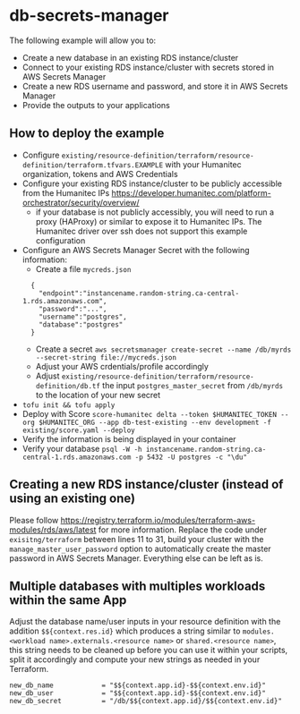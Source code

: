 # db-secrets-manager

The following example will allow you to:

- Create a new database in an existing RDS instance/cluster
- Connect to your existing RDS instance/cluster with secrets stored in AWS Secrets Manager
- Create a new RDS username and password, and store it in AWS Secrets Manager
- Provide the outputs to your applications

## How to deploy the example
- Configure `existing/resource-definition/terraform/resource-definition/terraform.tfvars.EXAMPLE` with your Humanitec organization, tokens and AWS Credentials
- Configure your existing RDS instance/cluster to be publicly accessible from the Humanitec IPs https://developer.humanitec.com/platform-orchestrator/security/overview/
  - if your database is not publicly accessibly, you will need to run a proxy (HAProxy) or similar to expose it to Humanitec IPs. The Humanitec driver over ssh does not support this example configuration
- Configure an AWS Secrets Manager Secret with the following information:
    - Create a file `mycreds.json`
    ```
      {
        "endpoint":"instancename.random-string.ca-central-1.rds.amazonaws.com",
        "password":"...",
        "username":"postgres",
        "database":"postgres"
      }
    ```
    - Create a secret `aws secretsmanager create-secret --name /db/myrds --secret-string file://mycreds.json`
    - Adjust your AWS crdentials/profile accordingly
    - Adjust `existing/resource-definition/terraform/resource-definition/db.tf` the input `postgres_master_secret` from `/db/myrds` to the location of your new secret
- `tofu init && tofu apply`
- Deploy with Score
    `score-humanitec delta --token $HUMANITEC_TOKEN --org $HUMANITEC_ORG --app db-test-existing --env development -f existing/score.yaml --deploy`
- Verify the information is being displayed in your container
- Verify your database
    `psql -W -h instancename.random-string.ca-central-1.rds.amazonaws.com -p 5432 -U postgres -c "\du"`

## Creating a new RDS instance/cluster (instead of using an existing one)
Please follow https://registry.terraform.io/modules/terraform-aws-modules/rds/aws/latest for more information. Replace the code under `exisitng/terraform` between lines 11 to 31, build your cluster with the `manage_master_user_password` option to automatically create the master password in AWS Secrets Manager. Everything else can be left as is.

## Multiple databases with multiples workloads within the same App
Adjust the database name/user inputs in your resource definition with the addition `$${context.res.id}` which produces a string similar to `modules.<workload name>.externals.<resource name>` or `shared.<resource name>`, this string needs to be cleaned up before you can use it within your scripts, split it accordingly and compute your new strings as needed in your Terraform.
```
new_db_name            = "$${context.app.id}-$${context.env.id}"
new_db_user            = "$${context.app.id}-$${context.env.id}"
new_db_secret          = "/db/$${context.app.id}/$${context.env.id}"
```
